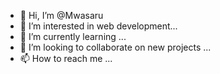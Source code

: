 - 👋 Hi, I’m @Mwasaru
- 👀 I’m interested in web development...
- 🌱 I’m currently learning ...
- 💞️ I’m looking to collaborate on new projects ...
- 📫 How to reach me ...

<!---
Mwasaru/Mwasaru is a ✨ special ✨ repository because its `README.md` (this file) appears on your GitHub profile.
You can click the Preview link to take a look at your changes.
--->
